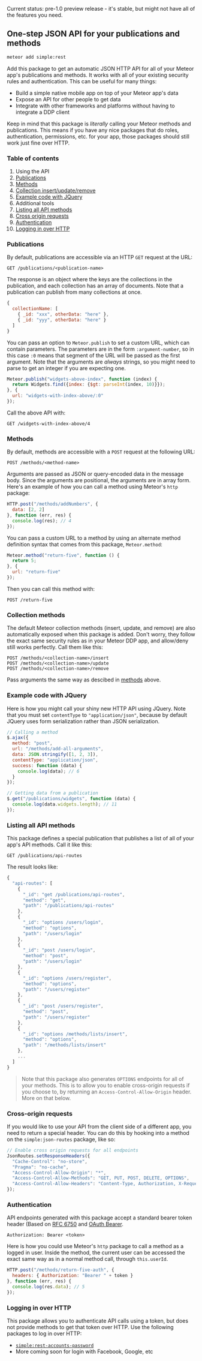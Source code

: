 Current status: pre-1.0 preview release - it's stable, but might not have all of the features you need.

## One-step JSON API for your publications and methods

```sh
meteor add simple:rest
```

Add this package to get an automatic JSON HTTP API for all of your Meteor app's publications and methods. It works with all of your existing security rules and authentication. This can be useful for many things:

- Build a simple native mobile app on top of your Meteor app's data
- Expose an API for other people to get data
- Integrate with other frameworks and platforms without having to integrate a DDP client

Keep in mind that this package is _literally_ calling your Meteor methods and publications. This means if you have any nice packages that do roles, authentication, permissions, etc. for your app, those packages should still work just fine over HTTP.

### Table of contents

1. Using the API
  1. [Publications](#publications)
  2. [Methods](#methods)
  3. [Collection insert/update/remove](#collection-methods)
  4. [Example code with JQuery](#example-code-with-jquery)
2. Additional tools
  1. [Listing all API methods](#listing-all-api-methods)
  2. [Cross origin requests](#cross-origin-requests)
  3. [Authentication](#authentication)
  4. [Logging in over HTTP](#logging-in-over-http)

### Publications

By default, publications are accessible via an HTTP `GET` request at the URL:

```http
GET /publications/<publication-name>
```

The response is an object where the keys are the collections in the publication, and each collection has an array of documents. Note that a publication can publish from many collections at once.

```js
{
  collectionName: [
    { _id: "xxx", otherData: "here" },
    { _id: "yyy", otherData: "here" }
  ]
}
```

You can pass an option to `Meteor.publish` to set a custom URL, which can contain parameters. The parameters are in the form `:argument-number`, so in this case `:0` means that segment of the URL will be passed as the first argument. Note that the arguments are _always_ strings, so you might need to parse to get an integer if you are expecting one.

```js
Meteor.publish("widgets-above-index", function (index) {
  return Widgets.find({index: {$gt: parseInt(index, 10)}});
}, {
  url: "widgets-with-index-above/:0"
});
```

Call the above API with:

```http
GET /widgets-with-index-above/4
```

### Methods

By default, methods are accessible with a `POST` request at the following URL:

```http
POST /methods/<method-name>
```

Arguments are passed as JSON or query-encoded data in the message body. Since the arguments are positional, the arguments are in array form. Here's an example of how you can call a method using Meteor's `http` package:

```js
HTTP.post("/methods/addNumbers", {
  data: [2, 2]
}, function (err, res) {
  console.log(res); // 4
});
```

You can pass a custom URL to a method by using an alternate method definition syntax that comes from this package, `Meteor.method`:

```js
Meteor.method("return-five", function () {
  return 5;
}, {
  url: "return-five"
});
```

Then you can call this method with:

```http
POST /return-five
```

### Collection methods

The default Meteor collection methods (insert, update, and remove) are also automatically exposed when this package is added. 
Don't worry, they follow the exact same security rules as in your Meteor DDP app, and allow/deny still works perfectly. Call them like this:

```http
POST /methods/<collection-name>/insert
POST /methods/<collection-name>/update
POST /methods/<collection-name>/remove
```

Pass arguments the same way as descibed in [methods](#methods) above.

### Example code with JQuery

Here is how you might call your shiny new HTTP API using JQuery. Note that you must set `contentType` to `"application/json"`, because by default JQuery uses form serialization rather than JSON serialization.

```js
// Calling a method
$.ajax({
  method: "post",
  url: "/methods/add-all-arguments",
  data: JSON.stringify([1, 2, 3]),
  contentType: "application/json",
  success: function (data) {
    console.log(data); // 6
  }
});

// Getting data from a publication
$.get("/publications/widgets", function (data) {
  console.log(data.widgets.length); // 11
});
```

### Listing all API methods

This package defines a special publication that publishes a list of all of your app's API methods. Call it like this:

```http
GET /publications/api-routes
```

The result looks like:

```js
{
  "api-routes": [
    {
      "_id": "get /publications/api-routes",
      "method": "get",
      "path": "/publications/api-routes"
    },
    {
      "_id": "options /users/login",
      "method": "options",
      "path": "/users/login"
    },
    {
      "_id": "post /users/login",
      "method": "post",
      "path": "/users/login"
    },
    {
      "_id": "options /users/register",
      "method": "options",
      "path": "/users/register"
    },
    {
      "_id": "post /users/register",
      "method": "post",
      "path": "/users/register"
    },
    {
      "_id": "options /methods/lists/insert",
      "method": "options",
      "path": "/methods/lists/insert"
    },
    ...
  ]
}
```

> Note that this package also generates `OPTIONS` endpoints for all of your methods. This is to allow you to enable cross-origin requests if you choose to, by returning an `Access-Control-Allow-Origin` header. More on that below. 

### Cross-origin requests

If you would like to use your API from the client side of a different app, you need to return a special header. You can do this by hooking into a method on the `simple:json-routes` package, like so:

```js
// Enable cross origin requests for all endpoints
JsonRoutes.setResponseHeaders({
  "Cache-Control": "no-store",
  "Pragma": "no-cache",
  "Access-Control-Allow-Origin": "*",
  "Access-Control-Allow-Methods": "GET, PUT, POST, DELETE, OPTIONS",
  "Access-Control-Allow-Headers": "Content-Type, Authorization, X-Requested-With"
});
```

### Authentication

API endpoints generated with this package accept a standard bearer token header (Based on [RFC 6750](http://tools.ietf.org/html/rfc6750#section-2.1) and [OAuth Bearer](http://self-issued.info/docs/draft-ietf-oauth-v2-bearer.html#authz-header).

```http
Authorization: Bearer <token>
```

Here is how you could use Meteor's `http` package to call a method as a logged in user. Inside the method, the current user can be accessed the exact same way as in a normal method call, through `this.userId`.

```js
HTTP.post("/methods/return-five-auth", {
  headers: { Authorization: "Bearer " + token }
}, function (err, res) {
  console.log(res.data); // 5
});
```

### Logging in over HTTP

This package allows you to authenticate API calls using a token, but does not provide methods to get that token over HTTP. Use the following packages to log in over HTTP:

- [`simple:rest-accounts-password`](https://github.com/stubailo/meteor-rest/blob/master/packages/rest-accounts-password/README.md)
- More coming soon for login with Facebook, Google, etc
